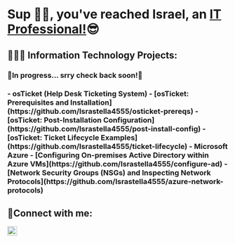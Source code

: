 ### <!--Hi there 👋 my name is Israel 😌-->

<h1>Sup ✌🏼, you've reached Israel, an <a href="https://www.linkedin.com/in/Israstella4555">IT Professional!</a>😎</h1>

<h2>👨🏻‍💻 Information Technology Projects:</h2>
<h3> 🚧In progress... srry check back soon!🚧 <h3>
- <b>osTicket (Help Desk Ticketing System)</b>
  - [osTicket: Prerequisites and Installation](https://github.com/Israstella4555/osticket-prereqs)
  - [osTicket: Post-Installation Configuration](https://github.com/Israstella4555/post-install-config)
  - [osTicket: Ticket Lifecycle Examples](https://github.com/Israstella4555/ticket-lifecycle)
- <b>Microsoft Azure</b>
  - [Configuring On-premises Active Directory within Azure VMs](https://github.com/Israstella4555/configure-ad)
  - [Network Security Groups (NSGs) and Inspecting Network Protocols](https://github.com/Israstella4555/azure-network-protocols)

<h2>🤳Connect with me:</h2>


[<img align="left" alt="Israel | LinkedIn" width="22px" src="https://cdn.jsdelivr.net/npm/simple-icons@v3/icons/linkedin.svg" />][linkedin]

[linkedin]: https://linkedin.com/in/Israstella4555

<!--
**Israstella4555/Israstella4555** is a ✨ _special_ ✨ repository because its `README.md` (this file) appears on your GitHub profile.

Here are some ideas to get you started:

- 🔭 I’m currently working on ...
- 🌱 I’m currently learning ...
- 👯 I’m looking to collaborate on ...
- 🤔 I’m looking for help with ...
- 💬 Ask me about ...
- 📫 How to reach me: ...
- 😄 Pronouns: ...
- ⚡ Fun fact: ...
-->
